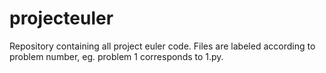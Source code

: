 # projecteuler
Repository containing all project euler code. Files are labeled according to problem number, eg. problem 1 corresponds to 1.py.
